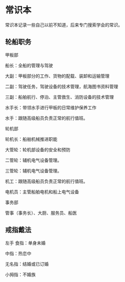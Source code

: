 # 常识本

常识本记录一些自己以前不知道，后来专门搜索学会的常识。

## 轮船职务

甲板部

船长：全船的管理与驾驶

大副：甲板部分的工作、货物的配载、装卸和运输管理

二副：驾驶任务，驾驶设备的技术管理，航海图书资料管理

三副：船舶航行、停泊、主管救生、消防设备的技术管理

水手长：带领水手进行甲板的日常维护保养工作

水手：跟随高级船员负责正常的航行值班。

轮机部

轮机长：船舶机械推进职能

大管轮：轮机部设备的安全和预防

二管轮：辅机电气设备管理。

三管轮：辅机电气设备管理。

机工：跟随高级船员负责正常的航行值班。

电机员：主管船舶电机和船上电气设备

事务部

管事（事务长）、大厨、服务员、船医

## 戒指戴法

左手
食指：单身未婚

中指：热恋中

无名指：结婚或已订婚

小拇指：不婚族
